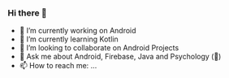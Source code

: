 ### Hi there 👋

- 🔭 I’m currently working on Android
- 🌱 I’m currently learning Kotlin
- 👯 I’m looking to collaborate on Android Projects
- 💬 Ask me about Android, Firebase, Java and Psychology (💓)
- 📫 How to reach me: ...

